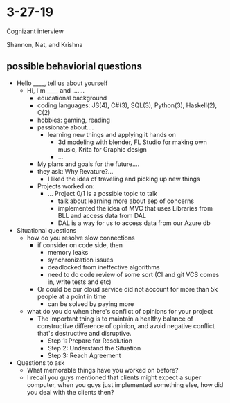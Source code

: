 # 3-27-19
Cognizant interview

Shannon, Nat, and Krishna

## possible behaviorial questions
- Hello ____, tell us about yourself
	- Hi, I'm ____ and .......
		- educational background
		- coding languages: JS(4), C#(3), SQL(3), Python(3), Haskell(2), C(2)
		- hobbies: gaming, reading
		- passionate about....
			- learning new things and applying it hands on
				- 3d modeling with blender, FL Studio for making own music, Krita for Graphic design
				- ...
		- My plans and goals for the future....
		- they ask: Why Revature?...
			- I liked the idea of traveling and picking up new things
		- Projects worked on:
			- ... Project 0/1 is a possible topic to talk
				- talk about learning more about sep of concerns
				- implemented the idea of MVC that uses Libraries from BLL and access data from DAL
				- DAL is a way for us to access data from our Azure db
- Situational questions
	- how do you resolve slow connections
		- if consider on code side, then 
			- memory leaks 
			- synchronization issues
			- deadlocked from ineffective algorithms
			- need to do code review of some sort (CI and git VCS comes in, write tests and etc)
		- Or could be our cloud service did not account for more than 5k people at a point in time
			- can be solved by paying more
	- what do you do when there's conflict of opinions for your project
		- The important thing is to maintain a healthy balance of constructive difference of opinion, and avoid negative conflict that's destructive and disruptive.
			- Step 1: Prepare for Resolution
			- Step 2: Understand the Situation
			- Step 3: Reach Agreement
- Questions to ask
	- What memorable things have you worked on before?
	- I recall you guys mentioned that clients might expect a super computer, when you guys just implemented something else, how did you deal with the clients then?


